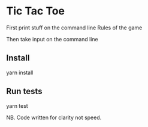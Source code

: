 
# Tic Tac Toe

First print stuff on the command line
Rules of the game

Then take input on the command line

## Install

yarn install

## Run tests

yarn test



NB. Code written for clarity not speed. 